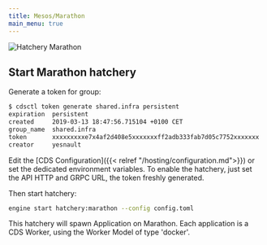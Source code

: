 ```yaml
---
title: Mesos/Marathon
main_menu: true
---
```




![Hatchery Marathon](/images/hatchery.marathon.png)

## Start Marathon hatchery

Generate a token for group:

```bash
$ cdsctl token generate shared.infra persistent
expiration  persistent
created     2019-03-13 18:47:56.715104 +0100 CET
group_name  shared.infra
token       xxxxxxxxxe7x4af2d408e5xxxxxxxff2adb333fab7d05c7752xxxxxxx
creator     yesnault
```

Edit the [CDS Configuration]({{< relref "/hosting/configuration.md">}}) or set the dedicated environment variables. To enable the hatchery, just set the API HTTP and GRPC URL, the token freshly generated.

Then start hatchery:

```bash
engine start hatchery:marathon --config config.toml
```

This hatchery will spawn Application on Marathon. Each application is a CDS Worker, using the Worker Model of type 'docker'.
